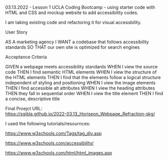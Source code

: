 03.13.2022 - Lesson 1 UCLA Coding Bootcamp - using starter code with HTML and CSS and mockup website to add accessibility codes.

I am taking existing code and refactoring it for visual accessbility.

User Story

AS A marketing agency
I WANT a codebase that follows accessibility standards
SO THAT our own site is optimized for search engines

Acceptance Criteria

GIVEN a webpage meets accessibility standards
WHEN I view the source code
THEN I find semantic HTML elements
WHEN I view the structure of the HTML elements
THEN I find that the elements follow a logical structure independent of styling and positioning
WHEN I view the image elements
THEN I find accessible alt attributes
WHEN I view the heading attributes
THEN they fall in sequential order
WHEN I view the title element
THEN I find a concise, descriptive title

Final Proejct URL:  
https://sgibla.github.io/2022-03.13_Horiseon_Webpage_Refraction-skg/

I used the following tutorials/resournces:

https://www.w3schools.com/Tags/tag_div.asp

https://www.w3schools.com/accessibility/

https://www.w3schools.com/html/html_images.asp
